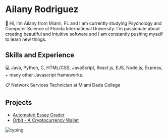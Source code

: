 # Ailany Rodriguez

👋 Hi, I'm Ailany from Miami, FL and I am currently studying Psychology and Computer Science at Florida International University. I'm passionate about creating beautiful and intuitive software and I am constantly pushing myself to learn new things. 

## Skills and Experience

💻 Java, Python, C, HTML/CSS, JavaScript, React.js, EJS, Node.js, Express, + many other Javascript frameworks.

📋 Network Services Technician at Miami Dade College

## Projects

- [Automated Essay Grader](https://github.com/alejim/AutomatedEssayGrading)
- [Orbit - A Cryptocurrency Wallet](https://github.com/ailanyEXE/orbit.github.io)

![typing](https://c.tenor.com/Bgi_54meeiMAAAAC/anime-typing.gif)
